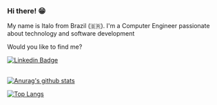 ### Hi there! 😁

My name is Italo from Brazil (🇧🇷). I'm a Computer Engineer passionate about technology and software development

Would you like to find me?

[![Linkedin Badge](https://img.shields.io/badge/-LinkedIn-blue?style=flat-square&logo=Linkedin&logoColor=white&link=https://www.linkedin.com/in/italocvribeiro/)](https://www.linkedin.com/in/italocvribeiro/)


<br/>[![Anurag's github stats](https://github-readme-stats.vercel.app/api?username=italoribeiroc&count_private=true&count_private=true&theme=tokyonight)](https://github.com/anuraghazra/github-readme-stats)

[![Top Langs](https://github-readme-stats.vercel.app/api/top-langs/?username=italoribeiroc&layout=compact&theme=tokyonight)](https://github.com/anuraghazra/github-readme-stats)
